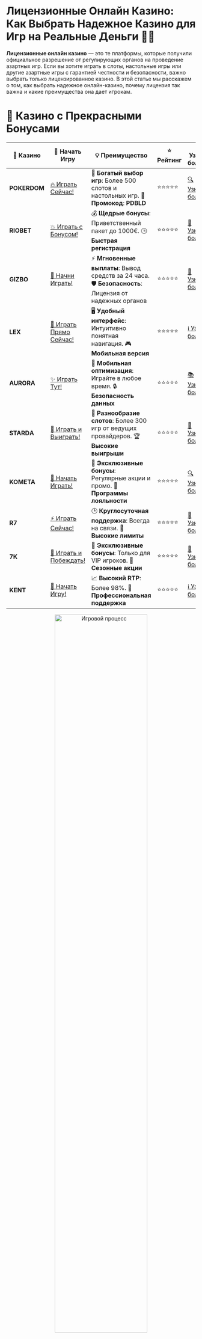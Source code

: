 # **Лицензионные Онлайн Казино: Как Выбрать Надежное Казино для Игр на Реальные Деньги 🎰💸**

**Лицензионные онлайн казино** — это те платформы, которые получили официальное разрешение от регулирующих органов на проведение азартных игр. Если вы хотите играть в слоты, настольные игры или другие азартные игры с гарантией честности и безопасности, важно выбрать только лицензированное казино. В этой статье мы расскажем о том, как выбрать надежное онлайн-казино, почему лицензия так важна и какие преимущества она дает игрокам.

# 🌟 Казино с Прекрасными Бонусами

| 🎲 **Казино** | 🔗 **Начать Игру** | 💡 **Преимущество** | ⭐ **Рейтинг** | 🔗 **Узнать больше** | 🆕 **Новая информация** |
|--------------|---------------------|---------------------|----------------|----------------------|-------------------------|
| **POKERDOM**  | [🔥 Играть Сейчас!](https://brandplay.link/4k77v2yx) | 🎉 **Богатый выбор игр**: Более 500 слотов и настольных игр. 🎁 **Промокод**: **PDBLD** | ⭐⭐⭐⭐⭐ | [🔍 Узнать больше](https://brandplay.link/4k77v2yx) | 🏆 **Победители турниров** получают эксклюзивные подарки! |
| **RIOBET**    | [💥 Играть с Бонусом!](https://brandplay.link/7xBLTPyj) | 💰 **Щедрые бонусы**: Приветственный пакет до 1000€. 🕒 **Быстрая регистрация** | ⭐⭐⭐⭐⭐ | [📖 Узнать больше](https://brandplay.link/7xBLTPyj) | 💬 **Поддержка 24/7** для комфортной игры в любое время! |
| **GIZBO**     | [🚀 Начни Играть!](https://brandplay.link/bprXw4YV) | ⚡ **Мгновенные выплаты**: Вывод средств за 24 часа. 🛡️ **Безопасность**: Лицензия от надежных органов | ⭐⭐⭐⭐⭐ | [📝 Узнать больше](https://brandplay.link/bprXw4YV) | 🔒 **SSL-шифрование** для максимальной безопасности данных игроков. |
| **LEX**       | [💎 Играть Прямо Сейчас!](https://brandplay.link/zW4hdDFV) | 🖥️ **Удобный интерфейс**: Интуитивно понятная навигация. 🎮 **Мобильная версия** | ⭐⭐⭐⭐⭐ | [ℹ️ Узнать больше](https://brandplay.link/zW4hdDFV) | 📱 **Поддержка всех мобильных устройств** для удобства игры в любом месте. |
| **AURORA**    | [✨ Играть Тут!](https://10trafic-stat2.com/click/668546556bcc6313411604bd/6766/13032/subaccount) | 📱 **Мобильная оптимизация**: Играйте в любое время. 🔒 **Безопасность данных** | ⭐⭐⭐⭐⭐ | [📚 Узнать больше](https://10trafic-stat2.com/click/668546556bcc6313411604bd/6766/13032/subaccount) | 🌍 **Международная лицензия** на деятельность в разных странах. |
| **STARDА**    | [🎉 Играть и Выиграть!](https://brandplay.link/fB7xwRFL) | 🎰 **Разнообразие слотов**: Более 300 игр от ведущих провайдеров. 🏆 **Высокие выигрыши** | ⭐⭐⭐⭐⭐ | [🔎 Узнать больше](https://brandplay.link/fB7xwRFL) | 🎉 **Ежемесячные турниры** с крупными призами! |
| **KOMETA**    | [🎁 Начать Играть!](https://brandplay.link/8ZymQJV8) | 🎁 **Эксклюзивные бонусы**: Регулярные акции и промо. 🔄 **Программы лояльности** | ⭐⭐⭐⭐⭐ | [🔍 Узнать больше](https://brandplay.link/8ZymQJV8) | 🌟 **Персонализированные предложения** для долгосрочных игроков. |
| **R7**        | [⚡ Играть Сейчас!](https://brandplay.link/bMd3Yjsw) | 🕒 **Круглосуточная поддержка**: Всегда на связи. 💸 **Высокие лимиты** | ⭐⭐⭐⭐⭐ | [📖 Узнать больше](https://brandplay.link/bMd3Yjsw) | 🎯 **Рейтинг игроков** для лучших участников. |
| **7K**        | [🎯 Играть и Побеждать!](https://brandplay.link/BvQyFShp) | 🌟 **Эксклюзивные бонусы**: Только для VIP игроков. 🎉 **Сезонные акции** | ⭐⭐⭐⭐⭐ | [📝 Узнать больше](https://brandplay.link/BvQyFShp) | 🥇 **Особые привилегии** для постоянных игроков. |
| **KENT**      | [🔑 Начать Игру!](https://brandplay.link/Fv2WP3js) | 📈 **Высокий RTP**: Более 98%. 💼 **Профессиональная поддержка** | ⭐⭐⭐⭐⭐ | [ℹ️ Узнать больше](https://brandplay.link/Fv2WP3js) | 💬 **Поддержка на нескольких языках** для удобства игроков. |

<div align="center"> <img src="https://i.pinimg.com/originals/1d/b3/25/1db325483acbe642c6d4e6fdd73a4988.gif" alt="Игровой процесс" width="70%"> </div>
---

# 🚀 Быстрые Выигрыши и Поддержка

| 🎲 **Казино** | 🔗 **Начать Игру** | 💡 **Преимущество** | ⭐ **Рейтинг** | 🔗 **Узнать больше** | 🆕 **Новая информация** |
|--------------|---------------------|---------------------|----------------|----------------------|-------------------------|
| **GAMA**      | [🎯 Играть Прямо Сейчас!](https://brandplay.link/j6NMKsDz) | 🔍 **Интуитивный интерфейс**: Легкость использования. 🏅 **Престижные турниры** | ⭐⭐⭐⭐☆ | [🔎 Узнать больше](https://brandplay.link/j6NMKsDz) | 🏆 **Турниры с большими призами** каждый месяц. |
| **ONION**     | [💥 Играть и Выигрывать!](https://brandplay.link/zBGRVpQ9) | 🤑 **Низкие ставки**: Идеально для начинающих. 🔄 **Быстрые выводы** | ⭐⭐⭐⭐☆ | [🔍 Узнать больше](https://brandplay.link/zBGRVpQ9) | 🎮 **Казино для новичков** с простыми правилами. |
| **ЧЕМПИОН**   | [🏅 Играть в Турнире!](https://temon-gter.cfd/go/lRq?p80412p304504pcc44t17455) | 🏅 **Лояльная программа**: Награды за активность. 🎁 **Ежемесячные бонусы** | ⭐⭐⭐⭐☆ | [📖 Узнать больше](https://temon-gter.cfd/go/lRq?p80412p304504pcc44t17455) | 🥇 **Турниры и лояльность** — каждый шаг вознаграждается. |
| **VAVADA**    | [🚀 Играть Без Ожидания!](https://vavadapartner.pro/?promo=ea5c9275-6854-4505-94fc-95ab18221945-linkb2) | 🚀 **Быстрая регистрация**: Начните играть мгновенно. 🔐 **Безопасные транзакции** | ⭐⭐⭐⭐☆ | [📝 Узнать больше](https://vavadapartner.pro/?promo=ea5c9275-6854-4505-94fc-95ab18221945-linkb2) | 🏆 **Программа для новых игроков** с бонусами за регистрацию. |
| **FRIENDS**   | [🎉 Играть и Развлекаться!](https://gofriends.mba/linkb2) | 🤝 **Социальные игры**: Играйте с друзьями. 🌐 **Мультиплатформенность** | ⭐⭐⭐⭐☆ | [ℹ️ Узнать больше](https://gofriends.mba/linkb2) | 🎮 **Играйте с друзьями** и зарабатывайте бонусы за совместные действия. |
| **1WIN**      | [⚡ Играть и Выигрывать!](https://brandplay.link/smXVpBbG) | 🏆 **Спортивные ставки**: Широкий выбор видов спорта. 💵 **Высокие коэффициенты** | ⭐⭐⭐⭐☆ | [📚 Узнать больше](https://brandplay.link/smXVpBbG) | ⚽ **Бонусы на спортивные ставки** для активных игроков. |
| **DRIP**      | [💥 Играть Сразу!](https://drp-ircp01.com/c07e6a3db) | 🌐 **Инновационные игры**: Новейшие игровые технологии. 🛡️ **Высокая безопасность** | ⭐⭐⭐⭐☆ | [🔎 Узнать больше](https://drp-ircp01.com/c07e6a3db) | 🔧 **Инновационные функции** для удобства игры. |
| **JOYCASINO** | [🎰 Играть И Побеждать!](https://rpc30.call2me.pro/?/ru/registration?apkpop=0&partner=p24970p3291217pc98f) | 🎁 **Приятные бонусы**: Ежедневные акции и подарки. 🕹️ **Разнообразие игр** | ⭐⭐⭐⭐☆ | [🔍 Узнать больше](https://rpc30.call2me.pro/?/ru/registration?apkpop=0&partner=p24970p3291217pc98f) | 🎉 **Щедрые фриспины** для новых игроков. |
| **PLAYFORTUNA** | [🔥 Играть С Бонусом!](https://fortunapromo.net/alt/playfortuna/registration?0dc4a9362a71feb7e3f165fb8e766f70) | 🎉 **Регулярные акции**: Бонусы, фриспины и многое другое. 🏅 **Турниры** | ⭐⭐⭐⭐☆ | [📚 Узнать больше](https://fortunapromo.net/alt/playfortuna/registration?0dc4a9362a71feb7e3f165fb8e766f70) | 🎯 **Выгодные предложения** на популярные игры. |
| **SYKAA**     | [💸 Играть Сейчас!](https://s-two-way.com/?source=linkb2&pid=30697) | 💸 **Доступные ставки**: Идеально для новичков. 🎁 **Щедрые бонусы** | ⭐⭐⭐⭐☆ | [🔍 Узнать больше](https://s-two-way.com/?source=linkb2&pid=30697) | 💥 **Акции с большими бонусами** для новичков и опытных игроков. |

<div align="center"> <img src="https://schaeffers-cdn.s3.amazonaws.com/images/default-source/schaeffers-cdn-images/default-images/sectors/bigstock-casino-gambling-concept-with-f-369012793.jpg?sfvrsn=493ad806_4" alt="Игровой процесс" width="70%"> </div>
---

# 💸 Казино с Привлекательными Программами Лояльности

| 🎲 **Казино** | 🔗 **Начать Игру** | 💡 **Преимущество** | ⭐ **Рейтинг** | 🔗 **Узнать больше** | 🆕 **Новая информация** |
|--------------|---------------------|---------------------|----------------|----------------------|-------------------------|
| **KOMETA**    | [🎯 Начни Играть!](https://brandplay.link/8ZymQJV8) | 🎁 **Эксклюзивные бонусы**: Регулярные акции и промо. 🔄 **Программы лояльности** | ⭐⭐⭐⭐⭐ | [🔍 Узнать больше](https://brandplay.link/8ZymQJV8) | 🌟 **Персонализированные предложения** для долгосрочных игроков. |
| **1Xslots**   | [🏅 Играть Прямо Сейчас!](https://brandplay.link/hSB1khtr) | 🎉 **Множество акций**: Еженедельные бонусы и турниры. 🛡️ **Безопасность** | ⭐⭐⭐⭐⭐ | [📚 Узнать больше](https://brandplay.link/hSB1khtr) | 🏅 **Награды за активность**: участники программы лояльности получают специальные привилегии. |
| **R7**        | [🚀 Играть Сейчас!](https://brandplay.link/bMd3Yjsw) | 🕒 **Круглосуточная поддержка**: Всегда на связи. 💸 **Высокие лимиты** | ⭐⭐⭐⭐⭐ | [📖 Узнать больше](https://brandplay.link/bMd3Yjsw) | 💬 **VIP-поддержка** для постоянных игроков с приоритетом. |

<div align="center"> <img src="https://i.pinimg.com/originals/1d/b3/25/1db325483acbe642c6d4e6fdd73a4988.gif" alt="Игровой процесс" width="70%"> </div>
---

## Что Такое Лицензионное Казино? 🏛️🔐

Лицензионное казино — это онлайн-игровая платформа, которая прошла строгую проверку и получила лицензию от официального регулирующего органа. Такие казино гарантируют честность игры, безопасность данных игроков, а также прозрачность финансовых операций. Важно, чтобы казино соблюдало законы и правила, действующие в той или иной юрисдикции, что подтверждается наличием лицензии.

### Почему Важно Выбирать Лицензионное Казино? 🧐💡

1. **Честность и Прозрачность Игры** 🎲
   Лицензионные онлайн-казино обязаны работать с проверенными провайдерами игр и использовать сертифицированные генераторы случайных чисел (RNG), что исключает манипуляции с результатами игр. Это означает, что каждый спин на слотах или раздача карт на столе будет абсолютно случайным.

2. **Безопасность Ваших Данных** 🔒
   Лицензированные казино обязаны обеспечивать защиту личных данных игроков с помощью современных технологий шифрования (например, SSL-сертификация). Это гарантирует, что ваши финансовые и личные данные будут в безопасности.

3. **Прозрачность Финансовых Операций** 💵
   В лицензированных казино прозрачны все финансовые транзакции — от депозита до вывода средств. Игроки могут быть уверены в том, что их выигрыши будут выплачены в полном объеме и без задержек, если они соблюдают правила и условия.

4. **Правовая Защита Игроков** ⚖️
   Если у вас возникнут проблемы с казино, например, не выплачены выигрыши или возникли другие спорные ситуации, наличие лицензии предоставляет игрокам возможность обратиться в регулирующие органы для разрешения конфликта. Это дает дополнительную уверенность в том, что права игроков будут защищены.

## Как Проверить Лицензию Казино? 🔍📝

Для того чтобы убедиться, что выбранное вами онлайн-казино действительно имеет лицензию, обратите внимание на несколько факторов:

1. **Проверьте Информацию на Сайте Казино** 🌐
   Лицензионные онлайн-казино обычно размещают информацию о своей лицензии на главной странице сайта. Это может быть логотип лицензирующего органа или ссылка на его веб-сайт с указанием номера лицензии. Официальные органы, выдавшие лицензию, могут включать такие юрисдикции, как:
   - **MGA (Malta Gaming Authority)** — одна из самых известных и уважаемых лицензий.
   - **UK Gambling Commission** — лицензия для операторов в Великобритании.
   - **Curacao eGaming** — популярная лицензия для международных казино.
   - **Gibraltar Regulatory Authority** — лицензия, часто используемая для казино, работающих в Европе.

2. **Проверьте Рейтинг и Отзывы** ⭐📢
   Лицензионные казино обычно имеют хорошие отзывы от игроков и специалистов. Ознакомьтесь с рейтингами и отзывами, чтобы убедиться, что казино работает честно и выплачивает выигрыши вовремя.

3. **Читайте Условия Казино** 📑
   Важно внимательно ознакомиться с условиями использования казино, включая политику вывода средств, бонусы, а также требования к вейджеру. Лицензионные казино, как правило, предоставляют четкие и прозрачные условия, без скрытых платежей или неожиданных условий.

## Где Играть в Лицензионные Онлайн Казино? 🏅🎮

Если вы хотите попробовать удачу и насладиться безопасной игрой на реальные деньги, выберите лицензированное казино из списка лучших операторов:

### 1. **Pokerdom** 🏆💎

**Pokerdom** — это лицензированное онлайн-казино с отличным выбором игр, бонусов и фриспинов. Оно имеет разрешение от одного из крупнейших регулирующих органов и предоставляет игрокам безопасную игровую среду.

#### Плюсы:
- Лицензированное и надежное казино
- Быстрые выплаты и удобные методы оплаты
- Регулярные акции и бонусы

#### Минусы:
- Ограниченная поддержка некоторых стран

### 2. **Riobet** 🎰💥

**Riobet** — это онлайн-казино с лицензией, предлагающее разнообразие слотов и настольных игр. Оно отличается высоким уровнем безопасности и прозрачности всех операций.

#### Плюсы:
- Множество вариантов для вывода средств
- Простой и удобный интерфейс
- Прозрачные условия игры и бонусов

#### Минусы:
- Не все страны могут зарегистрироваться

### 3. **Gizbo** 🌟💰

**Gizbo** — это популярное лицензированное онлайн-казино, которое привлекает игроков своими бонусами и огромным выбором игр. Здесь можно найти слоты от ведущих провайдеров и безопасно играть на реальные деньги.

#### Плюсы:
- Множество лицензированных слотов
- Прозрачные бонусы и акции
- Быстрая регистрация и вывод средств

#### Минусы:
- Некоторые страны ограничены для игроков

## Как Выбрать Лицензионное Казино? ✅

При выборе лицензированного казино важно обратить внимание на следующие моменты:

1. **Наличие лицензии**: Всегда проверяйте, что казино имеет действующую лицензию от авторитетного регулирующего органа.
2. **Отзывы и репутация**: Изучите репутацию казино на форумах и сайтах с отзывами, чтобы удостовериться в его надежности.
3. **Методы оплаты и вывода средств**: Убедитесь, что казино поддерживает удобные способы пополнения счета и вывода выигрышей.
4. **Безопасность**: Проверьте, что казино использует современные технологии для защиты ваших данных, такие как SSL-шифрование.

## Заключение 🎯💥

Выбор **лицензионного онлайн-казино** — это ключ к безопасной и честной игре. Лицензированные платформы обеспечивают защиту данных, честные выплаты и правовую защиту игрокам. Если вы хотите насладиться игрой на реальные деньги, выбирайте только проверенные и лицензированные казино, такие как **Pokerdom**, **Riobet** и **Gizbo**, и получайте удовольствие от игр без переживаний о безопасности ваших средств! 🚀🎰
